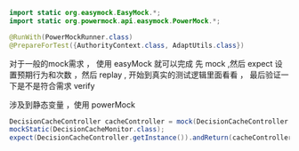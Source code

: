 
```java
import static org.easymock.EasyMock.*;   
import static org.powermock.api.easymock.PowerMock.*;  

@RunWith(PowerMockRunner.class)   
@PrepareForTest({AuthorityContext.class, AdaptUtils.class})
```


对于一般的mock需求 ， 使用 easyMock 就可以完成
先 mock ,然后 expect 设置预期行为和次数 ，然后 replay  , 开始到真实的测试逻辑里面看看 ， 最后验证一下是不是符合需求 verify

涉及到静态变量 ，使用 powerMock

```java
DecisionCacheController cacheController = mock(DecisionCacheController.class);  
mockStatic(DecisionCacheMonitor.class);  
expect(DecisionCacheController.getInstance()).andReturn(cacheController).anyTimes();
```







